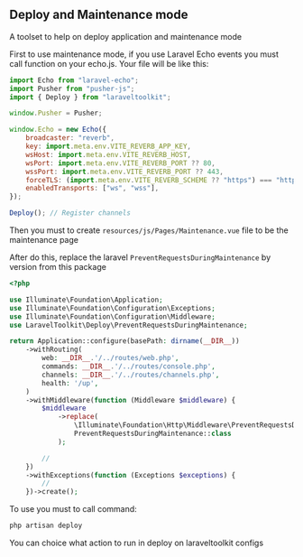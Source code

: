 ## Deploy and Maintenance mode 
A toolset to help on deploy application and maintenance mode

First to use maintenance mode, if you use Laravel Echo events you must call function on your echo.js. Your file will be like this:
```js
import Echo from "laravel-echo";
import Pusher from "pusher-js";
import { Deploy } from "laraveltoolkit";

window.Pusher = Pusher;

window.Echo = new Echo({
    broadcaster: "reverb",
    key: import.meta.env.VITE_REVERB_APP_KEY,
    wsHost: import.meta.env.VITE_REVERB_HOST,
    wsPort: import.meta.env.VITE_REVERB_PORT ?? 80,
    wssPort: import.meta.env.VITE_REVERB_PORT ?? 443,
    forceTLS: (import.meta.env.VITE_REVERB_SCHEME ?? "https") === "https",
    enabledTransports: ["ws", "wss"],
});

Deploy(); // Register channels
```

Then you must to create `resources/js/Pages/Maintenance.vue` file to be the maintenance page

After do this, replace the laravel `PreventRequestsDuringMaintenance` by version from this package

```php
<?php

use Illuminate\Foundation\Application;
use Illuminate\Foundation\Configuration\Exceptions;
use Illuminate\Foundation\Configuration\Middleware;
use LaravelToolkit\Deploy\PreventRequestsDuringMaintenance;

return Application::configure(basePath: dirname(__DIR__))
    ->withRouting(
        web: __DIR__.'/../routes/web.php',
        commands: __DIR__.'/../routes/console.php',
        channels: __DIR__.'/../routes/channels.php',
        health: '/up',
    )
    ->withMiddleware(function (Middleware $middleware) {
        $middleware
            ->replace(
                \Illuminate\Foundation\Http\Middleware\PreventRequestsDuringMaintenance::class,
                PreventRequestsDuringMaintenance::class
            );

        //
    })
    ->withExceptions(function (Exceptions $exceptions) {
        //
    })->create();

```

To use you must to call command:
```bash
php artisan deploy
```

You can choice what action to run in deploy on laraveltoolkit configs